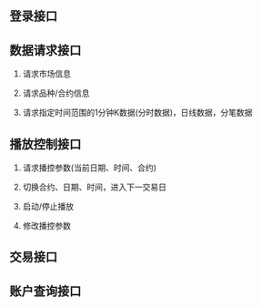 ## 登录接口 ##

## 数据请求接口 ##

1. 请求市场信息

2. 请求品种/合约信息

3. 请求指定时间范围的1分钟K数据(分时数据)，日线数据，分笔数据

## 播放控制接口 ##

1. 请求播控参数(当前日期、时间、合约)

2. 切换合约、日期、时间，进入下一交易日

3. 启动/停止播放

4. 修改播控参数

## 交易接口 ##

## 账户查询接口 ##